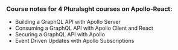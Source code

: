 ### Course notes for 4 Pluralsght courses on Apollo-React:
- Building a GraphQL API with Apollo Server
- Consuming a GraphQL API with Apollo Client and React
- Securing a GraphQL API with Apollo
- Event Driven Updates with Apollo Subscriptions
